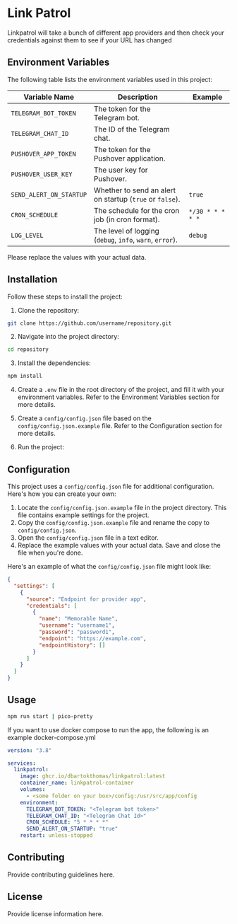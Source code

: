 # Link Patrol

Linkpatrol will take a bunch of different app providers and then check your credentials against them to see if your URL has changed

## Environment Variables

The following table lists the environment variables used in this project:

| Variable Name           | Description                                              | Example          |
| ----------------------- | -------------------------------------------------------- | ---------------- |
| `TELEGRAM_BOT_TOKEN`    | The token for the Telegram bot.                          |                  |
| `TELEGRAM_CHAT_ID`      | The ID of the Telegram chat.                             |                  |
| `PUSHOVER_APP_TOKEN`    | The token for the Pushover application.                  |                  |
| `PUSHOVER_USER_KEY`     | The user key for Pushover.                               |                  |
| `SEND_ALERT_ON_STARTUP` | Whether to send an alert on startup (`true` or `false`). | `true`           |
| `CRON_SCHEDULE`         | The schedule for the cron job (in cron format).          | `*/30 * * * * *` |
| `LOG_LEVEL`             | The level of logging (`debug`, `info`, `warn`, `error`). | `debug`          |

Please replace the values with your actual data.

## Installation

Follow these steps to install the project:

1. Clone the repository:

```bash
git clone https://github.com/username/repository.git
```

2. Navigate into the project directory:

```bash
cd repository
```

3. Install the dependencies:

```bash
npm install
```

4. Create a `.env` file in the root directory of the project, and fill it with your environment variables. Refer to the Environment Variables section for more details.

5. Create a `config/config.json` file based on the `config/config.json.example` file. Refer to the Configuration section for more details.

6. Run the project:

## Configuration

This project uses a `config/config.json` file for additional configuration. Here's how you can create your own:

1. Locate the `config/config.json.example` file in the project directory. This file contains example settings for the project.
2. Copy the `config/config.json.example` file and rename the copy to `config/config.json`.
3. Open the `config/config.json` file in a text editor.
4. Replace the example values with your actual data. Save and close the file when you're done.

Here's an example of what the `config/config.json` file might look like:

```json
{
  "settings": [
    {
      "source": "Endpoint for provider app",
      "credentials": [
        {
          "name": "Memorable Name",
          "username": "username1",
          "password": "password1",
          "endpoint": "https://example.com",
          "endpointHistory": []
        }
      ]
    }
  ]
}
```

## Usage

```bash
npm run start | pico-pretty
```

If you want to use docker compose to run the app, the following is an example docker-compose.yml

```yaml
version: "3.8"

services:
  linkpatrol:
    image: ghcr.io/dbartokthomas/linkpatrol:latest
    container_name: linkpatrol-container
    volumes:
      - <some folder on your box>/config:/usr/src/app/config
    environment:
      TELEGRAM_BOT_TOKEN: "<Telegram bot token>"
      TELEGRAM_CHAT_ID: "<Telegram Chat Id>"
      CRON_SCHEDULE: "5 * * * *"
      SEND_ALERT_ON_STARTUP: "true"
    restart: unless-stopped
```

## Contributing

Provide contributing guidelines here.

## License

Provide license information here.
